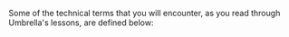 [Title]: # (About)
[Difficulty]: # (Beginner)
[Order]: # (0)

Some of the technical terms that you will encounter, as you read through Umbrella's lessons, are defined below: